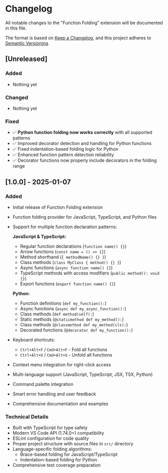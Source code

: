 # Changelog

All notable changes to the "Function Folding" extension will be documented in this file.

The format is based on [Keep a Changelog](https://keepachangelog.com/en/1.0.0/),
and this project adheres to [Semantic Versioning](https://semver.org/spec/v2.0.0.html).

## [Unreleased]

### Added

- Nothing yet

### Changed

- Nothing yet

### Fixed

- ✅ **Python function folding now works correctly** with all supported patterns
- ✅ Improved decorator detection and handling for Python functions
- ✅ Fixed indentation-based folding logic for Python
- ✅ Enhanced function pattern detection reliability
- ✅ Decorator functions now properly include decorators in the folding range

## [1.0.0] - 2025-01-07

### Added

- Initial release of Function Folding extension
- Function folding provider for JavaScript, TypeScript, and Python files
- Support for multiple function declaration patterns:

  **JavaScript & TypeScript:**
  - Regular function declarations (`function name() {}`)
  - Arrow functions (`const name = () => {}`)
  - Method shorthand (`{ methodName() {} }`)
  - Class methods (`class MyClass { method() {} }`)
  - Async functions (`async function name() {}`)
  - TypeScript methods with access modifiers (`public method(): void {}`)
  - Export functions (`export function name() {}`)

  **Python:**
  - Function definitions (`def my_function():`)
  - Async functions (`async def my_async_function():`)
  - Class methods (`def method(self):`)
  - Static methods (`@staticmethod def my_method():`)
  - Class methods (`@classmethod def my_method(cls):`)
  - Decorated functions (`@decorator def my_function():`)

- Keyboard shortcuts:
  - `Ctrl+Alt+F` / `Cmd+Alt+F` - Fold all functions
  - `Ctrl+Alt+U` / `Cmd+Alt+U` - Unfold all functions
- Context menu integration for right-click access
- Multi-language support (JavaScript, TypeScript, JSX, TSX, Python)
- Command palette integration
- Smart error handling and user feedback
- Comprehensive documentation and examples

### Technical Details

- Built with TypeScript for type safety
- Modern VS Code API (1.74.0+) compatibility
- ESLint configuration for code quality
- Proper project structure with source files in `src/` directory
- Language-specific folding algorithms:
  - Brace-based folding for JavaScript/TypeScript
  - Indentation-based folding for Python
- Comprehensive test coverage preparation
